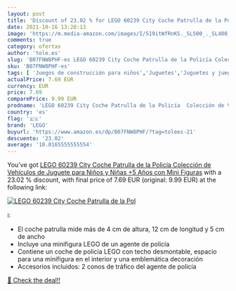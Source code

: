 ```yaml
---
layout: post
title: 'Discount of 23.02 % for LEGO 60239 City Coche Patrulla de la Pol'
date: 2021-10-16 13:28:13
image: 'https://m.media-amazon.com/images/I/519itWfRnKS._SL500_._SL400_.jpg'
comments: true
category: ofertas
author: 'tole.es'
slug: 'B07FNW8PHF-es LEGO 60239 City Coche Patrulla de la Policía Colección de...'
sku: 'B07FNW8PHF-es'
tags: [ 'Juegos de construcción para niños','Juguetes','Juguetes y juegos','Sets de construcción','lego', ]
actualPrice: 7.69 EUR
currency: EUR
price: 7.69
comparePrice: 9.99 EUR
prodname: 'LEGO 60239 City Coche Patrulla de la Policía  Colección de Vehículos de Juguete para Niños y Niñas +5 Años con Mini Figuras'
country: 'es'
flag: '🇪🇸'
brand: 'LEGO'
buyurl: 'https://www.amazon.es/dp/B07FNW8PHF/?tag=tolees-21'
descuento: '23.02'
average: '10.0165555555554'
---
```


You've got [LEGO 60239 City Coche Patrulla de la Policía  Colección de Vehículos de Juguete para Niños y Niñas +5 Años con Mini Figuras](https://www.amazon.es/dp/B07FNW8PHF/?tag=tolees-21) with a  23.02 % discount, with final price of 7.69 EUR (original: 9.99 EUR) at the following link:

[![LEGO 60239 City Coche Patrulla de la Pol](https://m.media-amazon.com/images/I/519itWfRnKS._SL500_._SL400_.jpg)](https://www.amazon.es/dp/B07FNW8PHF/?tag=tolees-21)

ℹ️:

- El coche patrulla mide más de 4 cm de altura, 12 cm de longitud y 5 cm de ancho
- Incluye una minifigura LEGO de un agente de policía
- Contiene un coche de policía LEGO con techo desmontable, espacio para una minifigura en el interior y una emblemática decoración
- Accesorios incluidos: 2 conos de tráfico del agente de policía

[🛒 Check the deal!!](https://www.amazon.es/dp/B07FNW8PHF/?tag=tolees-21)
